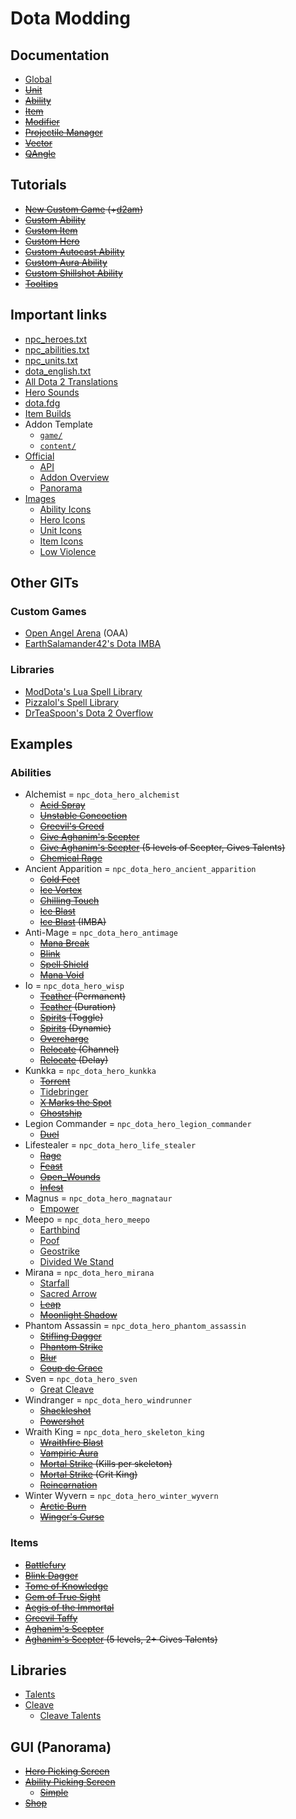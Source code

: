 # Dota Modding

## Documentation

- [Global](Documentation/Global.md)
- ~~[Unit](Documentation/Unit.md)~~
- ~~[Ability](Documentation/Ability.md)~~
- ~~[Item](Documentation/Item.md)~~
- ~~[Modifier](Documentation/Modifier.md)~~
- ~~[Projectile Manager](Documentation/Projectile_Manager.md)~~
- ~~[Vector](Documentation/Vector.md)~~
- ~~[QAngle](Documentation/QAngle.md)~~

## Tutorials

- ~~[New Custom Game](Tutorials/New_Custom_Game/README.md) (+[d2am](https://github.com/chrisinajar/dota2-addon-manager))~~
- ~~[Custom Ability](Tutorials/Custom_Ability/README.md)~~
- ~~[Custom Item](Tutorials/Custom_Item/README.md)~~
- ~~[Custom Hero](Tutorials/Custom_Hero/README.md)~~
- ~~[Custom Autocast Ability](Tutorials/Custom_Autocast_Ability/README.md)~~
- ~~[Custom Aura Ability](Tutorials/Custom_Aura_Ability/README.md)~~
- ~~[Custom Shillshot Ability](Tutorials/Custom_Aura_Ability/README.md)~~
- ~~[Tooltips](Tutorials/Custom_Autocast_Ability/README.md)~~

## Important links

- [npc_heroes.txt](https://raw.githubusercontent.com/SteamDatabase/GameTracking-Dota2/master/game/dota/scripts/npc/npc_heroes.txt)
- [npc_abilities.txt](https://github.com/SteamDatabase/GameTracking-Dota2/blob/master/game/dota/scripts/npc/npc_abilities.txt)
- [npc_units.txt](https://github.com/SteamDatabase/GameTracking-Dota2/blob/master/game/dota/scripts/npc/npc_units.txt)
- [dota_english.txt](https://raw.githubusercontent.com/SteamDatabase/GameTracking-Dota2/master/game/dota/resource/dota_english.txt)
- [All Dota 2 Translations](https://github.com/SteamDatabase/GameTracking-Dota2/tree/master/game/dota/resource)
- [Hero Sounds](https://github.com/SteamDatabase/GameTracking-Dota2/tree/master/game/dota/pak01_dir/soundevents/game_sounds_heroes)
- [dota.fdg](https://github.com/SteamDatabase/GameTracking-Dota2/blob/master/game/dota/dota.fgd)
- [Item Builds](https://github.com/SteamDatabase/GameTracking-Dota2/tree/master/game/dota/itembuilds)
- Addon Template
  - [`game/`](https://github.com/SteamDatabase/GameTracking-Dota2/tree/master/game/dota_addons/addon_template)
  - [`content/`](https://github.com/SteamDatabase/GameTracking-Dota2/tree/master/content/dota_addons/addon_template)
- [Official](https://developer.valvesoftware.com/wiki/Dota_2_Workshop_Tools/)
  - [API](https://developer.valvesoftware.com/wiki/Dota_2_Workshop_Tools/Scripting/API)
  - [Addon Overview](https://developer.valvesoftware.com/wiki/Dota_2_Workshop_Tools/Addon_Overview)
  - [Panorama](https://developer.valvesoftware.com/wiki/Dota_2_Workshop_Tools/Panorama)
- [Images](https://dota2.gamepedia.com/Category:Dota_2_images)
  - [Ability Icons](https://dota2.gamepedia.com/Category:Ability_icons)
  - [Hero Icons](https://dota2.gamepedia.com/Category:Hero_icons)
  - [Unit Icons](https://dota2.gamepedia.com/Category:Unit_icons)
  - [Item Icons](https://dota2.gamepedia.com/Category:Item_icons)
  - [Low Violence](https://dota2.gamepedia.com/Category:Low_Violence)

## Other GITs

### Custom Games
- [Open Angel Arena](https://github.com/OpenAngelArena/oaa/) (OAA)
- [EarthSalamander42's Dota IMBA](https://github.com/EarthSalamander42/dota_imba)

### Libraries
- [ModDota's Lua Spell Library](https://github.com/ModDota/AbilityLuaSpellLibrary)
- [Pizzalol's Spell Library](https://github.com/Pizzalol/SpellLibrary)
- [DrTeaSpoon's Dota 2 Overflow](https://github.com/DrTeaSpoon/Dota2Overflow)

## Examples

### Abilities

- Alchemist = `npc_dota_hero_alchemist`
  - ~~[Acid Spray](Examples_Abilities/Alchemist/Acit_Spray/README.md)~~
  - ~~[Unstable Concoction](Examples_Abilities/Alchemist/Unstable_Concoction/README.md)~~
  - ~~[Greevil's Greed](Examples_Abilities/Alchemist/Greevils_Greed/README.md)~~
  - ~~[Give Aghanim's Scepter](Examples_Abilities/Alchemist/Give_Aghanims_Scepter/README.md)~~
  - ~~[Give Aghanim's Scepter](Examples_Abilities/Alchemist/Give_Aghanims_Scepter_Talents/README.md) (5 levels of Scepter, Gives Talents)~~
  - ~~[Chemical Rage](Examples_Abilities/Alchemist/Chemical_Rage/README.md)~~
- Ancient Apparition = `npc_dota_hero_ancient_apparition`
  - ~~[Cold Feet](Examples_Abilities/Ancient_Apparition/Cold_Feet/README.md)~~
  - ~~[Ice Vortex](Examples_Abilities/Ancient_Apparition/Ice_Vortex/README.md)~~
  - ~~[Chilling Touch](Examples_Abilities/Ancient_Apparition/Chilling_Touch/README.md)~~
  - ~~[Ice Blast](Examples_Abilities/Ancient_Apparition/Ice_Blast/README.md)~~
  - ~~[Ice Blast](Examples_Abilities/Ancient_Apparition/Ice_Blast_Imba/README.md) (IMBA)~~
- Anti-Mage = `npc_dota_hero_antimage`
  - ~~[Mana Break](Examples_Abilities/Anti_Mage/Mana_Break/README.md)~~
  - ~~[Blink](Examples_Abilities/Anti_Mage/Blink/README.md)~~
  - ~~[Spell Shield](Examples_Abilities/Anti_Mage/Spell_Shield/README.md)~~
  - ~~[Mana Void](Examples_Abilities/Anti_Mage/Mana_Void/README.md)~~
- Io = `npc_dota_hero_wisp`
  - ~~[Teather](Examples_Abilities/Io/Teather/README.md) (Permanent)~~
  - ~~[Teather](Examples_Abilities/Io/Teather/README.md) (Duration)~~
  - ~~[Spirits](Examples_Abilities/Io/Spirits_Toggle/README.md) (Toggle)~~
  - ~~[Spirits](Examples_Abilities/Io/Spirits_Dynamic/README.md) (Dynamic)~~
  - ~~[Overcharge](Examples_Abilities/Io/Overcharge/README.md)~~
  - ~~[Relocate](Examples_Abilities/Io/Relocate_Channel/README.md) (Channel)~~
  - ~~[Relocate](Examples_Abilities/Io/Relocate_Delay/README.md) (Delay)~~
- Kunkka = `npc_dota_hero_kunkka`
  - ~~[Torrent](Examples_Abilities/Kunkka/Torrent/README.md)~~
  - [Tidebringer](Examples_Abilities/Kunkka/Tidebringer/README.md)
  - ~~[X Marks the Spot](Examples_Abilities/Kunkka/X_Marks_the_Spot/README.md)~~
  - ~~[Ghostship](Examples_Abilities/Kunkka/Ghostship/README.md)~~
- Legion Commander = `npc_dota_hero_legion_commander`
  - ~~[Duel](Examples_Abilities/LegionCommander/Duel/README.md)~~
- Lifestealer = `npc_dota_hero_life_stealer`
  - ~~[Rage](Examples_Abilities/Lifestealer/Rage/README.md)~~
  - ~~[Feast](Examples_Abilities/Lifestealer/Feast/README.md)~~
  - ~~[Open_Wounds](Examples_Abilities/Lifestealer/Open_Wounds/README.md)~~
  - ~~[Infest](Examples_Abilities/Lifestealer/Infest/README.md)~~
- Magnus = `npc_dota_hero_magnataur`
  - [Empower](Examples_Abilities/Magnataur/Empower/README.md)
- Meepo = `npc_dota_hero_meepo`
  - [Earthbind](Examples_Abilities/Meepo/Earthbind/README.md)
  - [Poof](Examples_Abilities/Meepo/Poof/README.md)
  - [Geostrike](Examples_Abilities/Meepo/Geostrike/README.md)
  - [Divided We Stand](Examples_Abilities/Meepo/Divided_We_Stand/README.md)
- Mirana = `npc_dota_hero_mirana`
  - [Starfall](Examples_Abilities/Mirana/Starfall/README.md)
  - [Sacred Arrow](Examples_Abilities/Mirana/Sacred_Arrow/README.md)
  - ~~[Leap](Examples_Abilities/Mirana/Leap/README.md)~~
  - ~~[Moonlight Shadow](Examples_Abilities/Mirana/Moonlight_Shadow/README.md)~~
- Phantom Assassin = `npc_dota_hero_phantom_assassin`
  - ~~[Stifling Dagger](Examples_Abilities/Phantom_Assassin/Stifling_Dagger/README.md)~~
  - ~~[Phantom Strike](Examples_Abilities/Phantom_Assassin/Phantom_Strike/README.md)~~
  - ~~[Blur](Examples_Abilities/Phantom_Assassin/Blur/README.md)~~
  - ~~[Coup de Grace](Examples_Abilities/Phantom_Assassin/Coup_de_Grace/README.md)~~
- Sven = `npc_dota_hero_sven`
  - [Great Cleave](Examples_Abilities/Sven/Great_Cleave/README.md)
- Windranger = `npc_dota_hero_windrunner`
  - ~~[Shackleshot](Examples_Abilities/Windranger/Shackleshot/README.md)~~
  - ~~[Powershot](Examples_Abilities/Windranger/Powershot/README.md)~~
- Wraith King = `npc_dota_hero_skeleton_king`
  - ~~[Wraithfire Blast](Examples_Abilities/Wraith_King/Wraithfire_Blast/README.md)~~
  - ~~[Vampiric Aura](Examples_Abilities/Wraith_King/Vampiric_Aura/README.md)~~
  - ~~[Mortal Strike](Examples_Abilities/Wraith_King/Mortal_Strike/README.md) (Kills per skeleton)~~
  - ~~[Mortal Strike](Examples_Abilities/Wraith_King/Mortal_Strike_CritKing/README.md) (Crit King)~~
  - ~~[Reincarnation](Examples_Abilities/Wraith_King/Reincarnation/README.md)~~
- Winter Wyvern = `npc_dota_hero_winter_wyvern`
  - ~~[Arctic Burn](Examples_Abilities/Winter_Wyvern/Arctic_Burn/README.md)~~
  - ~~[Winger's Curse](Examples_Abilities/Winter_Wyvern/Winters_Curse/README.md)~~

### Items

 - ~~[Battlefury](Examples_Items/Battlefury/README.md)~~
 - ~~[Blink Dagger](Examples_Items/Blink_Dagger/README.md)~~
 - ~~[Tome of Knowledge](Examples_Items/Tome_of_Knowledge/README.md)~~
 - ~~[Gem of True Sight](Examples_Items/Gem_of_True_sight/README.md)~~
 - ~~[Aegis of the Immortal](Examples_Items/Aegis_of_the_Immortal/README.md)~~
 - ~~[Greevil Taffy](Examples_Items/Greevil_Taffy/README.md)~~
 - ~~[Aghanim's Scepter](Examples_Items/Aghanims_Scepter/README.md)~~
 - ~~[Aghanim's Scepter](Examples_Items/Aghanims_Scepter/README.md) (5 levels, 2+ Gives Talents)~~

## Libraries

 - [Talents](Libraries/Talents/README.md)
 - [Cleave](Libraries/Cleave/README.md)
   - [Cleave Talents](Libraries/Cleave_Talents/README.md)

## GUI (Panorama)
 - ~~[Hero Picking Screen](GUI_Panorama/Hero_Picking_Screen/README.md)~~
 - ~~[Ability Picking Screen](GUI_Panorama/Ability_Picking_Screen/README.md)~~
   - ~~[Simple](GUI_Panorama/Ability_Picking_Scree_Simple/README.md)~~
 - ~~[Shop](GUI_Panorama/Shop/README.md)~~
